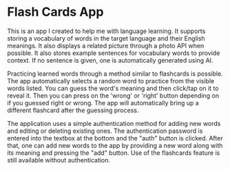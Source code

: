 # Flash Cards App

This is an app I created to help me with language learning.
It supports storing a vocabulary of words in the target language and their English meanings.
It also displays a related picture through a photo API when possible.
It also stores example sentences for vocabulary words to provide context. If no sentence is given, one is automatically generated using AI.

Practicing learned words through a method similar to flashcards is possible.
The app automatically selects a random word to practice from the visible words listed.
You can guess the word's meaning and then click/tap on it to reveal it.
Then you can press on the 'wrong' or 'right' button depending on if you guessed right or wrong.
The app will automatically bring up a different flashcard after the guessing process.

The application uses a simple authentication method for adding new words and editing or deleting existing ones.
The authentication password is entered into the textbox at the bottom and the "auth" button is clicked.
After that, one can add new words to the app by providing a new word along with its meaning and pressing the "add" button.
Use of the flashcards feature is still available without authentication.
